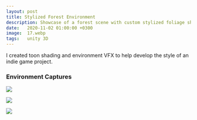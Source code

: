 ```yaml
---
layout: post
title: Stylized Forest Environment
description: Showcase of a forest scene with custom stylized foliage shaders and custom spline based path tool.
date:   2020-11-02 01:00:00 +0300
image:  17.webp
tags:   unity 3D
---
```


I created toon shading and environment VFX to help develop the style of an indie game project.

### Environment Captures

<a data-fancybox="gallery" href="{{site.baseurl}}/img/17/reliqua_forest.webp"><img src="{{site.baseurl}}/img/17/reliqua_forest.webp" style="display: block; margin-left: auto; margin-right: auto;"></a>

<a data-fancybox="gallery" href="{{site.baseurl}}/img/17/reliqua_forest_2.webp"><img src="{{site.baseurl}}/img/17/reliqua_forest_2.webp" style="display: block; margin-left: auto; margin-right: auto;"></a>

<a data-fancybox="gallery" href="{{site.baseurl}}/img/17/reliqua_forest_3.webp"><img src="{{site.baseurl}}/img/17/reliqua_forest_3.webp" style="display: block; margin-left: auto; margin-right: auto;"></a>

<script src="{{site.baseurl}}/js/jquery-3.3.1.min.js"></script>
<link rel="stylesheet" href="https://cdn.jsdelivr.net/gh/fancyapps/fancybox@3.5.7/dist/jquery.fancybox.min.css" />
<script src="https://cdn.jsdelivr.net/gh/fancyapps/fancybox@3.5.7/dist/jquery.fancybox.min.js"></script>
